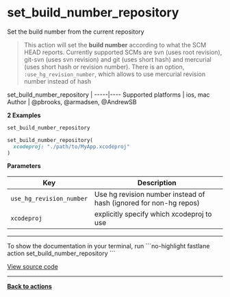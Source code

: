 # set_build_number_repository


Set the build number from the current repository




> This action will set the **build number** according to what the SCM HEAD reports.
Currently supported SCMs are svn (uses root revision), git-svn (uses svn revision) and git (uses short hash) and mercurial (uses short hash or revision number).
There is an option, `:use_hg_revision_number`, which allows to use mercurial revision number instead of hash


set_build_number_repository |
-----|----
Supported platforms | ios, mac
Author | @pbrooks, @armadsen, @AndrewSB



**2 Examples**

```ruby
set_build_number_repository
```

```ruby
set_build_number_repository(
  xcodeproj: "./path/to/MyApp.xcodeproj"
)
```





**Parameters**

Key | Description
----|------------
  `use_hg_revision_number` | Use hg revision number instead of hash (ignored for non-hg repos)
  `xcodeproj` | explicitly specify which xcodeproj to use




<hr />
To show the documentation in your terminal, run
```no-highlight
fastlane action set_build_number_repository
```

<a href="https://github.com/fastlane/fastlane/blob/master/fastlane/lib/fastlane/actions/set_build_number_repository.rb" target="_blank">View source code</a>

<hr />

<a href="/actions"><b>Back to actions</b></a>
